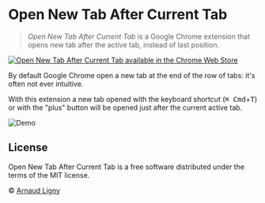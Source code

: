 # Open New Tab After Current Tab

> _Open New Tab After Current Tab_ is a Google Chrome extension that opens new tab after the active tab, instead of last position.

[![Open New Tab After Current Tab available in the Chrome Web Store](https://developer.chrome.com/webstore/images/ChromeWebStore_BadgeWBorder_v2_206x58.png)](https://chrome.google.com/webstore/detail/open-new-tab-after-curren/mmcgnaachjapbbchcpjihhgjhpfcnoan)

By default Google Chrome open a new tab at the end of the row of tabs: it's often not ever intuitive.

With this extension a new tab opened with the keyboard shortcut (<kbd>⌘ Cmd</kbd>+<kbd>T</kbd>) or with the "plus" button will be opened just after the current active tab.

![Demo](https://github.com/Narno/Open-New-Tab-After-Current-Tab/blob/master/docs/Open-New-Tab-After-Current-Tab.gif)

## License

Open New Tab After Current Tab is a free software distributed under the terms of the MIT license.

© [Arnaud Ligny](https://arnaudligny.fr)
